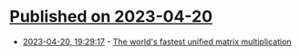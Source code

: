 # [Published on 2023-04-20](index.md)

* [2023-04-20, 19:29:17](https://lobste.rs/s/npfon8/world_s_fastest_unified_matrix) - [The world's fastest unified matrix multiplication](https://www.modular.com/blog/the-worlds-fastest-unified-matrix-multiplication)
